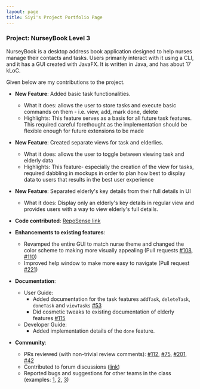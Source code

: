 ```yaml
---
layout: page
title: Siyi's Project Portfolio Page
---
```


### Project: NurseyBook Level 3

NurseyBook is a desktop address book application designed to help nurses manage their contacts and tasks. Users primarily interact with it using a CLI, and it has a GUI created with JavaFX. It is written in Java, and has about 17 kLoC.

Given below are my contributions to the project.

* **New Feature**: Added basic task functionalities.
    * What it does: allows the user to store tasks and execute basic commands on them - i.e. view, add, mark done, delete
    * Highlights: This feature serves as a basis for all future task features. This required careful forethought as the implementation should be flexible enough for future extensions to be made

* **New Feature**: Created separate views for task and elderlies.
  * What it does: allows the user to toggle between viewing task and elderly data
  * Highlights: This feature- especially the creation of the view for tasks, required dabbling in mockups in order to plan how best to display data to users that results in the best user experience
* **New Feature**: Separated elderly's key details from their full details in UI
  * What it does: Display only an elderly's key details in regular view and provides users with a way to view elderly's full details.
  
* **Code contributed**: [RepoSense link]()

* **Enhancements to existing features**:
    * Revamped the entire GUI to match nurse theme and changed the color scheme to making more visually appealing (Pull requests [\#108](https://github.com/AY2122S1-CS2103T-F13-2/tp/pull/108), [\#110](https://github.com/AY2122S1-CS2103T-F13-2/tp/pull/110))
    * Improved help window to make more easy to navigate (Pull request [\#221](https://github.com/AY2122S1-CS2103T-F13-2/tp/pull/221))

* **Documentation**:
    * User Guide:
        * Added documentation for the task features `addTask`, `deleteTask`, `doneTask` and `viewTasks` [\#53](https://github.com/AY2122S1-CS2103T-F13-2/tp/pull/53)
        * Did cosmetic tweaks to existing documentation of elderly features [\#115](https://github.com/AY2122S1-CS2103T-F13-2/tp/pull/115)
    * Developer Guide:
        * Added implementation details of the `done` feature.

* **Community**:
    * PRs reviewed (with non-trivial review comments): [\#112](https://github.com/AY2122S1-CS2103T-F13-2/tp/pull/112), [\#75](https://github.com/AY2122S1-CS2103T-F13-2/tp/pull/75), [\#201](https://github.com/AY2122S1-CS2103T-F13-2/tp/pull/201), [\#42]()
    * Contributed to forum discussions ([link](https://github.com/nus-cs2103-AY2122S1/forum/issues/231#issuecomment-927557868))
    * Reported bugs and suggestions for other teams in the class (examples: [1](), [2](), [3]())
